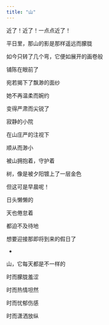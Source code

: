 ```yaml
---
title: "山"
---
```


近了！近了！一点点近了！

平日里，那山的影是那样遥远而朦胧

如今只转了几个弯，它便如展开的画卷般

铺陈在眼前了

宛若揭下了飘渺的面纱

她不再温柔而婉约

变得严肃而尖锐了

寂静的小院

在山庄严的注视下

顺从而渺小

被山拥抱着，守护着

树，像是被夕阳镀上了一层金色

但这可是早晨呢！

日头懒懒的

天也倦怠着

都迫不及待地

想要迎接那即将到来的假日了

*

山，它每天都是不一样的

时而朦胧羞涩

时而热情坦然

时而忧郁伤感

时而潇洒放纵